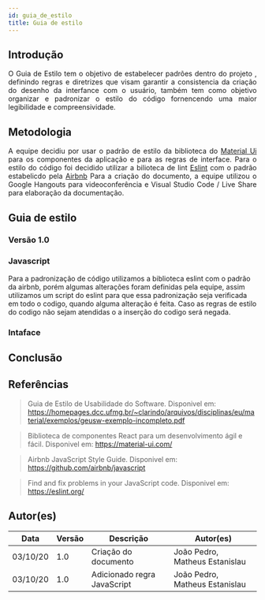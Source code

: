 ```yaml
---
id: guia_de_estilo
title: Guia de estilo
---
```



## Introdução

<p align = "justify">
O Guia de Estilo tem o objetivo de estabelecer padrões dentro do projeto , definindo regras e diretrizes que visam garantir a consistencia da criação do desenho da interfance com o usuário, também tem como objetivo organizar e padronizar o estilo do código fornencendo uma maior legibilidade e compreensividade.
</p>

## Metodologia

<p align = "justify">
A equipe decidiu por usar o padrão de estilo da biblioteca do <a href="https://material-ui.com">Material Ui</a> para os componentes da aplicação e para as regras de interface. Para o estilo do código foi decidido utilizar a bilioteca de lint <a href="https://eslint.org/">Eslint</a> com o padrão estabelicdo pela <a href="https://github.com/airbnb/javascript">Airbnb</a> Para a criação do documento, a equipe utilizou o Google Hangouts para videoconferência e Visual Studio Code / Live Share para elaboração da documentação.
</p>

## Guia de estilo

### Versão 1.0

### Javascript 
Para a padronização de código utilizamos a biblioteca eslint com o padrão da airbnb, porém algumas alterações foram definidas pela equipe, assim utilizamos um script do eslint para que essa padronização seja verificada em todo o codigo, quando alguma alteração é feita. Caso as regras de estilo do codigo não sejam atendidas o a inserção do codigo será negada.

### Intaface

## Conclusão

<p align = "justify">

</p>

## Referências

>Guia de Estilo de Usabilidade do Software. Disponivel em: https://homepages.dcc.ufmg.br/~clarindo/arquivos/disciplinas/eu/material/exemplos/geusw-exemplo-incompleto.pdf

>Biblioteca de componentes React para um desenvolvimento ágil e fácil. Disponivel em: https://material-ui.com/

>Airbnb JavaScript Style Guide. Disponivel em: https://github.com/airbnb/javascript

> Find and fix problems in your JavaScript code. Disponivel em: https://eslint.org/

## Autor(es)
| Data | Versão | Descrição | Autor(es) |
| -- | -- | -- | -- |
| 03/10/20 | 1.0 | Criação do documento | João Pedro, Matheus Estanislau | 
| 03/10/20 | 1.0 | Adicionado regra JavaScript | João Pedro, Matheus Estanislau | 